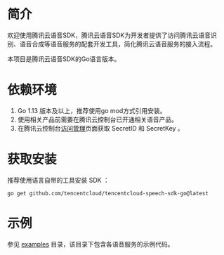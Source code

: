 # 简介

欢迎使用腾讯云语音SDK，腾讯云语音SDK为开发者提供了访问腾讯云语音识别、语音合成等语音服务的配套开发工具，简化腾讯云语音服务的接入流程。

本项目是腾讯云语音SDK的Go语言版本。

# 依赖环境

1. Go 1.13 版本及以上，推荐使用go mod方式引用安装。
2. 使用相关产品前需要在腾讯云控制台已开通相关语音产品。
3. 在腾讯云控制台[访问管理](https://console.cloud.tencent.com/cam/capi)页面获取 SecretID 和 SecretKey 。

# 获取安装

推荐使用语言自带的工具安装 SDK ：

    go get github.com/tencentcloud/tencentcloud-speech-sdk-go@latest

# 示例

参见 [examples](https://github.com/TencentCloud/tencentcloud-speech-sdk-go/tree/master/examples) 目录，该目录下包含各语音服务的示例代码。
